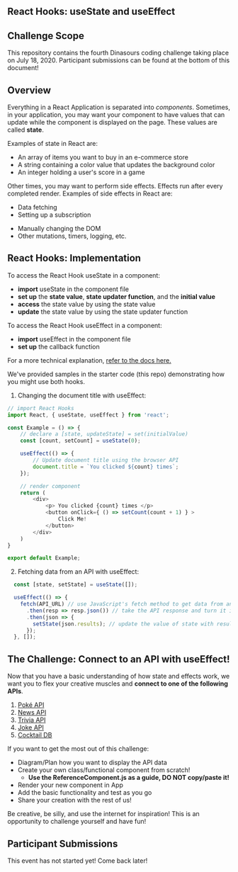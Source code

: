 ## React Hooks: useState and useEffect

## Challenge Scope

This repository contains the fourth Dinasours coding challenge taking place on July 18, 2020.  Participant submissions can be found at the bottom of this document!

## Overview

Everything in a React Application is separated into _components_. Sometimes, in your application, you may want your component to have values that can update while the component is displayed on the page. These values are called **state**.

Examples of state in React are:

- An array of items you want to buy in an e-commerce store
- A string containing a color value that updates the background color
- An integer holding a user's score in a game

Other times, you may want to perform side effects. Effects run after every completed render.  Examples of side effects in React are:

- Data fetching
- Setting up a subscription 
<!-- (similar to queries, but instead of immediately returning a single answer, a result set of fields are sent upon event trigger on the server) -->
- Manually changing the DOM
- Other mutations, timers, logging, etc.

## React Hooks: Implementation

To access the React Hook useState in a component:

- **import** useState in the component file
- **set up** the **state value**, **state updater function**, and the **initial value**
- **access** the state value by using the state value
- **update** the state value by using the state updater function

To access the React Hook useEffect in a component:

- **import** useEffect in the component file
- **set up** the callback function

For a more technical explanation, [refer to the docs here.](https://reactjs.org/docs/hooks-reference.html#usestate) 


We've provided samples in the starter code (this repo) demonstrating how you might use both hooks.

1.  Changing the document title with useEffect:

```javascript
// import React Hooks
import React, { useState, useEffect } from 'react';

const Example = () => {
    // declare a [state, updateState] = set(initialValue) 
    const [count, setCount] = useState(0);

    useEffect(() => {
        // Update document title using the browser API 
        document.title = `You clicked ${count} times`;
    });

    // render component
    return (
        <div>
            <p> You clicked {count} times </p>
            <button onClick={ () => setCount(count + 1) } >
                Click Me! 
            </button>
        </div>
    )
}

export default Example;
```

2. Fetching data from an API with useEffect:

```javascript
  const [state, setState] = useState([]);

  useEffect(() => {
    fetch(API_URL) // use JavaScript's fetch method to get data from an API
      .then(resp => resp.json()) // take the API response and turn it into JSON
      .then(json => {
        setState(json.results); // update the value of state with results array
      });
  }, []);
```

## The Challenge: Connect to an API with useEffect!

Now that you have a basic understanding of how state and effects work, we want you to flex your creative muscles and **connect to one of the following APIs**.

1.  [Poké API](https://pokeapi.co)
2.  [News API](https://newsapi.org/)
3.  [Trivia API](https://opentdb.com/api_config.php)
4.  [Joke API](https://rapidapi.com/Sv443/api/jokeapi)
5.  [Cocktail DB](https://www.thecocktaildb.com/api.php)


If you want to get the most out of this challenge:

- Diagram/Plan how you want to display the API data 
- Create your own class/functional component from scratch!
  - **Use the ReferenceComponent.js as a guide, DO NOT copy/paste it!**
- Render your new component in App
- Add the basic functionality and test as you go
- Share your creation with the rest of us!

Be creative, be silly, and use the internet for inspiration! This is an opportunity to challenge yourself and have fun!

## Participant Submissions

This event has not started yet! Come back later!
